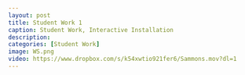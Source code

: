 ```yaml
---
layout: post
title: Student Work 1
caption: Student Work, Interactive Installation
description: 
categories: [Student Work]
image: WS.png
video: https://www.dropbox.com/s/k54xwtio921fer6/Sammons.mov?dl=1
---
```


